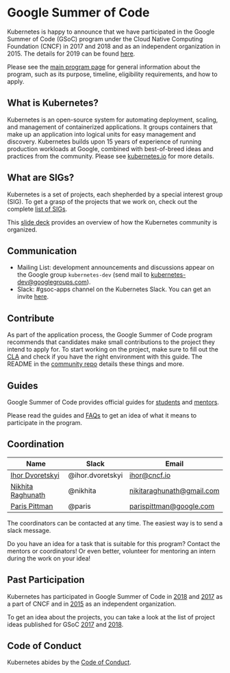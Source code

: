 # Google Summer of Code

Kubernetes is happy to announce that we have participated in the Google Summer of Code (GSoC) program
under the Cloud Native Computing Foundation (CNCF) in 2017 and 2018 and as an independent organization
in 2015. The details for 2019 can be found [here](https://github.com/cncf/soc#kubernetes).

Please see the [main program page](https://summerofcode.withgoogle.com/) for general information about the program,
such as its purpose, timeline, eligibility requirements, and how to apply.

## What is Kubernetes?

Kubernetes is an open-source system for automating deployment, scaling, and management of containerized applications.
It groups containers that make up an application into logical units for easy management and discovery.
Kubernetes builds upon 15 years of experience of running production workloads at Google, combined with best-of-breed ideas and practices from the community.
Please see [kubernetes.io](https://kubernetes.io/) for more details.

## What are SIGs?

Kubernetes is a set of projects, each shepherded by a special interest group (SIG).
To get a grasp of the projects that we work on, check out the complete [list of SIGs](/sig-list.md).

This [slide deck](https://docs.google.com/presentation/d/1JqcALpsg07eH665ZXQrIvOcin6SzzsIUjMRRVivrZMg) provides an overview of how the Kubernetes community is organized.

## Communication

- Mailing List: development announcements and discussions appear on the Google group `kubernetes-dev` (send mail to kubernetes-dev@googlegroups.com).
- Slack: #gsoc-apps channel on the Kubernetes Slack. You can get an invite [here](http://slack.k8s.io/).

## Contribute

As part of the application process, the Google Summer of Code program recommends that candidates make small contributions to the project they intend to apply for.
To start working on the project, make sure to fill out the [CLA](/CLA.md) and check if you have the right environment with this guide.
The README in the [community repo](https://github.com/kubernetes/community) details these things and more.

## Guides

Google Summer of Code provides official guides for [students](https://google.github.io/gsocguides/student/) and [mentors](https://google.github.io/gsocguides/mentor/).

Please read the guides and [FAQs](https://developers.google.com/open-source/gsoc/faq) to get an idea of what it means to participate in the program.

## Coordination

| **Name** | **Slack** | **Email** |
|----------|-----------|-----------|
| [Ihor Dvoretskyi](https://github.com/idvoretskyi) | @ihor.dvoretskyi | ihor@cncf.io |
| [Nikhita Raghunath](https://github.com/nikhita) | @nikhita | nikitaraghunath@gmail.com |
| [Paris Pittman](https://github.com/parispittman) | @paris |  parispittman@google.com |

The coordinators can be contacted at any time. The easiest way is to send a slack message.

Do you have an idea for a task that is suitable for this program? Contact the mentors or coordinators!
Or even better, volunteer for mentoring an intern during the work on your idea!

## Past Participation

Kubernetes has participated in Google Summer of Code in [2018](https://summerofcode.withgoogle.com/organizations/6453865516367872/) and [2017](https://summerofcode.withgoogle.com/archive/2017/organizations/6018829461225472/) as a part of CNCF and in [2015](https://www.google-melange.com/archive/gsoc/2015/orgs/kubernetes) as an independent organization.

To get an idea about the projects, you can take a look at the list of project ideas published for GSoC [2017](https://github.com/cncf/soc/blob/master/2017.md#kubernetes) and [2018](https://github.com/cncf/soc/blob/master/2018.md#kubernetes).

## Code of Conduct

Kubernetes abides by the [Code of Conduct](/code-of-conduct.md).
